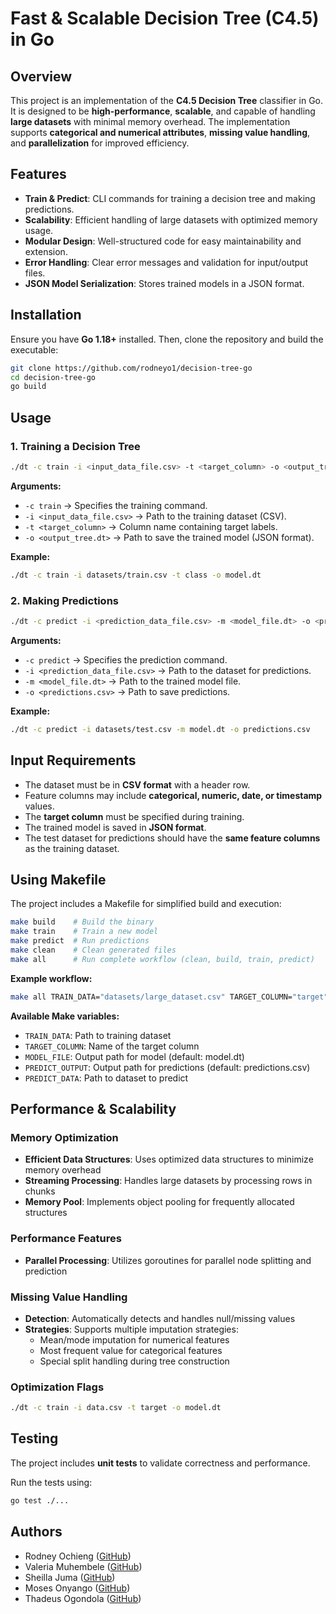 # Fast & Scalable Decision Tree (C4.5) in Go

## Overview

This project is an implementation of the **C4.5 Decision Tree** classifier in Go. It is designed to be **high-performance**, **scalable**, and capable of handling **large datasets** with minimal memory overhead. The implementation supports **categorical and numerical attributes**, **missing value handling**, and **parallelization** for improved efficiency.

## Features

- **Train & Predict**: CLI commands for training a decision tree and making predictions.
- **Scalability**: Efficient handling of large datasets with optimized memory usage.
- **Modular Design**: Well-structured code for easy maintainability and extension.
- **Error Handling**: Clear error messages and validation for input/output files.
- **JSON Model Serialization**: Stores trained models in a JSON format.

## Installation

Ensure you have **Go 1.18+** installed. Then, clone the repository and build the executable:

```sh
git clone https://github.com/rodneyo1/decision-tree-go
cd decision-tree-go
go build 
```

## Usage

### 1. Training a Decision Tree

```sh
./dt -c train -i <input_data_file.csv> -t <target_column> -o <output_tree.dt>
```

**Arguments:**
- `-c train` → Specifies the training command.
- `-i <input_data_file.csv>` → Path to the training dataset (CSV).
- `-t <target_column>` → Column name containing target labels.
- `-o <output_tree.dt>` → Path to save the trained model (JSON format).

**Example:**
```sh
./dt -c train -i datasets/train.csv -t class -o model.dt
```

### 2. Making Predictions

```sh
./dt -c predict -i <prediction_data_file.csv> -m <model_file.dt> -o <predictions.csv>
```

**Arguments:**
- `-c predict` → Specifies the prediction command.
- `-i <prediction_data_file.csv>` → Path to the dataset for predictions.
- `-m <model_file.dt>` → Path to the trained model file.
- `-o <predictions.csv>` → Path to save predictions.

**Example:**
```sh
./dt -c predict -i datasets/test.csv -m model.dt -o predictions.csv
```

## Input Requirements

- The dataset must be in **CSV format** with a header row.
- Feature columns may include **categorical, numeric, date, or timestamp** values.
- The **target column** must be specified during training.
- The trained model is saved in **JSON format**.
- The test dataset for predictions should have the **same feature columns** as the training dataset.

## Using Makefile

The project includes a Makefile for simplified build and execution:

```sh
make build    # Build the binary
make train    # Train a new model
make predict  # Run predictions
make clean    # Clean generated files
make all      # Run complete workflow (clean, build, train, predict)
```

**Example workflow:**
```sh
make all TRAIN_DATA="datasets/large_dataset.csv" TARGET_COLUMN="target"
```

**Available Make variables:**
- `TRAIN_DATA`: Path to training dataset
- `TARGET_COLUMN`: Name of the target column
- `MODEL_FILE`: Output path for model (default: model.dt)
- `PREDICT_OUTPUT`: Output path for predictions (default: predictions.csv)
- `PREDICT_DATA`: Path to dataset to predict

## Performance & Scalability

### Memory Optimization
- **Efficient Data Structures**: Uses optimized data structures to minimize memory overhead
- **Streaming Processing**: Handles large datasets by processing rows in chunks
- **Memory Pool**: Implements object pooling for frequently allocated structures

### Performance Features
- **Parallel Processing**: Utilizes goroutines for parallel node splitting and prediction

### Missing Value Handling
- **Detection**: Automatically detects and handles null/missing values
- **Strategies**: Supports multiple imputation strategies:
  - Mean/mode imputation for numerical features
  - Most frequent value for categorical features
  - Special split handling during tree construction

### Optimization Flags
```sh
./dt -c train -i data.csv -t target -o model.dt 
```

## Testing

The project includes **unit tests** to validate correctness and performance.

Run the tests using:

```sh
go test ./...
```

## Authors

- Rodney Ochieng ([GitHub](https://github.com/rodneyo1))
- Valeria Muhembele ([GitHub](https://github.com/anamivale))
- Sheilla Juma ([GitHub](https://github.com/a-j-sheilla))
- Moses Onyango ([GitHub](https://github.com/moseeh))
- Thadeus Ogondola ([GitHub](https://github.com/TMassive42))


